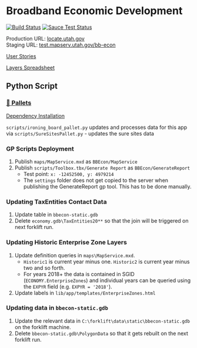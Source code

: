 # Broadband Economic Development

[![Build Status](https://travis-ci.org/agrc/bb-econ.svg?branch=master)](https://travis-ci.org/agrc/bb-econ)
[![Sauce Test Status](https://saucelabs.com/browser-matrix/agrc-bb-econ.svg)](https://saucelabs.com/u/agrc-bb-econ)

Production URL: [locate.utah.gov](http://locate.utah.gov)  
Staging URL: [test.mapserv.utah.gov/bb-econ](http://test.mapserv.utah.gov/bbecon)

[User Stories](https://docs.google.com/a/utah.gov/document/d/1OsXuQaPs9DkRke6lsi1HiD7dWLRLVjrcKL1rO51KuQk/edit)

[Layers Spreadsheet](https://docs.google.com/a/utah.gov/spreadsheets/d/1CqW3iXKG36D5Hd9m2gOqUtbJC44PWFsySogWJ49sjSE/edit#gid=0)

## Python Script

### [🚜 Pallets](https://github.com/agrc/forklift)

[Dependency Installation](/scripts/readme.md)

`scripts/ironing_board_pallet.py` updates and processes data for this app via
`scripts/SureSitesPallet.py` - updates the sure sites data

### GP Scripts Deployment

1. Publish `maps/MapService.mxd` as `BBEcon/MapService`
1. Publish `scripts/Toolbox.tbx/Generate Report` as `BBEcon/GenerateReport`
    - Test point: `x: -12452500, y: 4979214`
    - The `settings` folder does not get copied to the server when publishing the GenerateReport gp tool. This has to be done manually.

### Updating TaxEntities Contact Data

1. Update table in `bbecon-static.gdb`
1. Delete `economy.gdb\TaxEntities20**` so that the join will be triggered on next forklift run.

### Updating Historic Enterprise Zone Layers

1. Update definition queries in `maps\MapService.mxd`.
    - `Historic1` is current year minus one. `Historic2` is current year minus two and so forth.
    - For years 2018+ the data is contained in SGID (`ECONOMY.EnterpriseZones`) and individual years can be queried using the `EXPYR` field (e.g. `EXPYR = '2018'`).
1. Update labels in `lib/app/templates/EnterpriseZones.html`

### Updating data in `bbecon-static.gdb`

1. Update the relevant data in `C:\forklift\data\static\bbecon-static.gdb` on the forklift machine.
1. Delete `bbecon-static.gdb\PolygonData` so that it gets rebuilt on the next forklift run.
